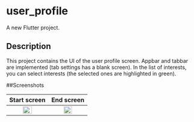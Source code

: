# user_profile

A new Flutter project.

## Description

This project contains the UI of the user profile screen. Appbar and tabbar are implemented (tab settings has a blank screen). In the list of interests, you can select interests (the selected ones are highlighted in green).

##Screenshots

|                                                            Start screen                                                             |                                                             End screen                                                              |
|:---------------------------------------------------------------------------------------------------------------------------------------:|:---------------------------------------------------------------------------------------------------------------------------------------:|
| <img src="https://github.com/OlesiaShinkarenko/user_profile/assets/103891397/d12353d3-ac44-42e9-8c49-d225644ba728" width=50% height=50%> | <img src="https://github.com/OlesiaShinkarenko/user_profile/assets/103891397/256c2593-87bf-490e-a2d4-cbdae05ebd58" width=50% height=50%> |




